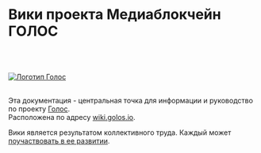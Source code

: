 # Вики проекта Медиаблокчейн ГОЛОС
<br><br>

[![Логотип Голос](https://raw.githubusercontent.com/GolosChain/wiki/master/_images/golos_logo.png)](https://golos.io/)
<br><br>

Эта документация - центральная точка для информации и руководство по проекту [Голос](https://golos.io/).  
Расположена по адресу [wiki.golos.io](https://wiki.golos.io).

Вики является результатом коллективного труда. Каждый может [поучаствовать в ее развитии](https://github.com/GolosChain/wiki).

